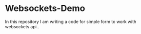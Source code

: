 # Websockets-Demo
In this repository I am writing a code for simple form to work with websockets api..
